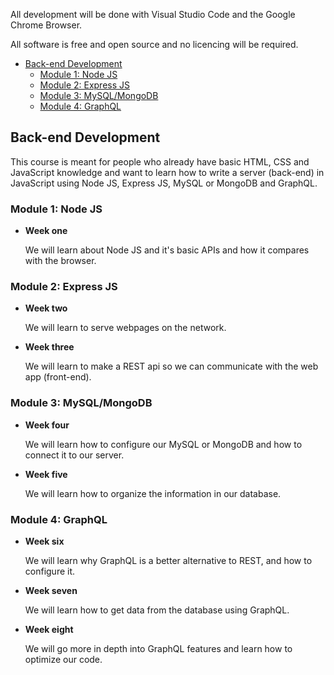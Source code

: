 All development will be done with Visual Studio Code and the Google Chrome Browser.

All software is free and open source and no licencing will be required.

- [Back-end Development](#back-end-development)
    - [Module 1: Node JS](#module-1-node-js)
    - [Module 2: Express JS](#module-2-express-js)
    - [Module 3: MySQL/MongoDB](#module-3-mysqlmongodb)
    - [Module 4: GraphQL](#module-4-graphql)

## Back-end Development

This course is meant for people who already have basic HTML, CSS and JavaScript knowledge and want to learn how to write a server (back-end) in JavaScript using Node JS, Express JS, MySQL or MongoDB and GraphQL.

### Module 1: Node JS

- **Week one** 

    We will learn about Node JS and it's basic APIs and how it compares with the browser.

### Module 2: Express JS

- **Week two**

    We will learn to serve webpages on the network.

- **Week three**

    We will learn to make a REST api so we can communicate with the web app (front-end).

### Module 3: MySQL/MongoDB

- **Week four**

    We will learn how to configure our MySQL or MongoDB and how to connect it to our server.

- **Week five**

    We will learn how to organize the information in our database.

### Module 4: GraphQL

- **Week six**

    We will learn why GraphQL is a better alternative to REST, and how to configure it.

- **Week seven**

    We will learn how to get data from the database using GraphQL.

- **Week eight**

    We will go more in depth into GraphQL features and learn how to optimize our code.
